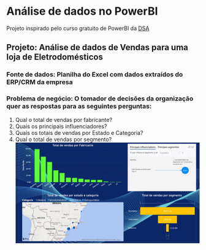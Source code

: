 # Análise de dados no PowerBI
Projeto inspirado pelo curso gratuito de PowerBI da
[DSA](https://www.datascienceacademy.com.br/pages/cursos-gratuitos-1)

## Projeto: Análise de dados de Vendas para uma loja de Eletrodomésticos
### Fonte de dados: Planilha do Excel com dados extraídos do ERP/CRM da empresa
### Problema de negócio: O tomador de decisões da organização quer as respostas para as seguintes perguntas:
1. Qual o total de vendas por fabricante?
2. Quais os principais influenciadores?
3. Quais os totais de vendas por Estado e Categoria?
4. Qual o total de vendas por segmento?
![Dashboard](https://github.com/joselinosantosds/dashboard-vendas/blob/main/01.DashboardVendas.png)
